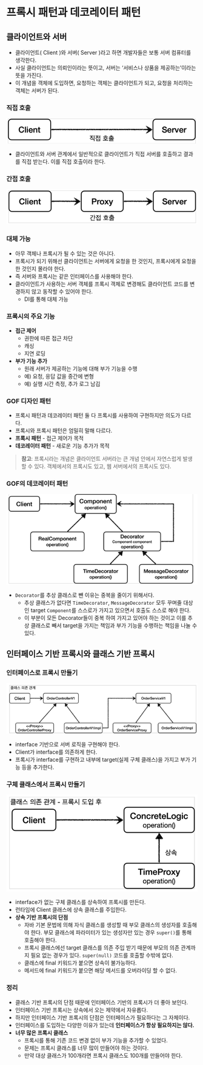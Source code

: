# 프록시 패턴과 데코레이터 패턴
## 클라이언트와 서버
- 클라이언트( Client )와 서버( Server )라고 하면 개발자들은 보통 서버 컴퓨터를 생각한다.
- 사실 클라이언트는 의뢰인이라는 뜻이고, 서버는 ‘서비스나 상품을 제공하는’이라는 뜻을 가진다.
- 이 개념을 객체에 도입하면, 요청하는 객체는 클라이언트가 되고, 요청을 처리하는 객체는 서버가 된다.

### 직접 호출
![img.png](../../../image/client-server.png)
- 클라이언트와 서버 관계에서 일반적으로 클라이언트가 직접 서버를 호출하고 결과를 직접 받는다. 이를 직접 호출이라 한다.

### 간접 호출
![img_1.png](../../../image/client-proxy-server.png)
### 대체 가능

- 아무 객체나 프록시가 될 수 있는 것은 아니다.
- 프록시가 되기 위해선 클라이언트는 서버에게 요청을 한 것인지, 프록시에게 요청을 한 것인지 몰라야 한다.
- 즉 서버와 프록시는 같은 인터페이스를 사용해야 한다.
- 클라이언트가 사용하는 서버 객체를 프록시 객체로 변경해도 클라이언트 코드를 변경하지 않고 동작할 수 있어야 한다.
    - DI를 통해 대체 가능
### 프록시의 주요 기능

- **접근 제어**
    - 권한에 따른 접근 차단
    - 캐싱
    - 지연 로딩
- **부가 기능 추가**
    - 원래 서버가 제공하는 기능에 대해 부가 기능을 수행
    - 예) 요청, 응답 값을 중간에 변형
    - 예) 실행 시간 측정, 추가 로그 남김

### GOF 디자인 패턴

- 프록시 패턴과 데코레이터 패턴 둘 다 프록시를 사용하여 구현하지만 의도가 다르다.
- 프록시와 프록시 패턴은 엄밀히 말해 다르다.
- **프록시 패턴** - 접근 제어가 목적
- **데코레이터 패턴** - 새로운 기능 추가가 목적

> **참고**: 프록시라는 개념은 클라이언트 서버라는 큰 개념 안에서 자연스럽게 발생할 수 있다. 객체에서의 프록시도 있고, 웹 서버에서의 프록시도 있다.
>

### GOF의 데코레이터 패턴
![img_2.png](../../../image/decorator.png)
- `Decorator`를 추상 클래스로 뺀 이유는 중복을 줄이기 위해서다.
    - 추상 클래스가 없다면 `TimeDecorator`, `MessageDecorator` 모두 꾸며줄 대상인 target `Component`를 스스로가 가지고 있으면서 호출도 스스로 해야 한다.
    - 이 부분이 모든 Decorator들이 중복 하여 가지고 있어야 하는 것이고 이를 추상 클래스로 빼서 target을 가지는 책임과 부가 기능을 수행하는 책임을 나눌 수 있다.

## 인터페이스 기반 프록시와 클래스 기반 프록시

### 인터페이스로 프록시 만들기
![img_3.png](../../../image/interface-proxy.png)
- interface 기반으로 서버 로직을 구현해야 한다.
- Client가 interface를 의존하게 한다.
- 프록시가 interface를 구현하고 내부에 target(실제 구체 클래스)을 가지고 부가 기능 등을 추가한다.
### 구체 클래스에서 프록시 만들기
![img_4.png](../../../image/concrete-proxy.png)
- interface가 없는 구체 클래스를 상속하여 프록시를 만든다.
- 런타임에 Client 클래스에 상속 클래스를 주입한다.
- **상속 기반 프록시의 단점**
    - 자바 기본 문법에 의해 자식 클래스를 생성할 때 부모 클래스의 생성자를 호출해야 한다. 부모 클래스에 파라미터가 있는 생성자만 있는 경우 `super()`를 통해 호출해야 한다.
    - 프록시 클래스에선 target 클래스를 의존 주입 받기 때문에 부모의 의존 관계까지 필요 없는 경우가 있다. `super(null)` 코드를 호출할 수밖에 없다.
    - 클래스에 final 키워드가 붙으면 상속이 불가능하다.
    - 메서드에 final 키워드가 붙으면 해당 메서드를 오버라이딩 할 수 없다.

### 정리

- 클래스 기반 프록시의 단점 때문에 인터페이스 기반의 프록시가 더 좋아 보인다.
- 인터페이스 기반 프록시는 상속에서 오는 제약에서 자유롭다.
- 하지만 인터페이스 기반 프록시의 단점은 인터페이스가 필요하다는 그 자체이다.
- 인터페이스를 도입하는 다양한 이유가 있는데 **인터페이스가 항상 필요하지는 않다.**
- **너무 많은 프록시 클래스**
    - 프록시를 통해 기존 코드 변경 없이 부가 기능을 추가할 수 있었다.
    - 문제는 프록시 클래스를 너무 많이 만들어야 하는 것이다.
    - 만약 대상 클래스가 100개라면 프록시 클래스도 100개를 만들어야 한다.
